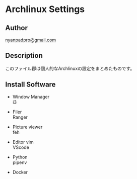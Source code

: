 Archlinux Settings
====

## Author
nyanpadpro@gmail.com

## Description
このファイル郡は個人的なArchlinuxの設定をまとめたものです。

## Install Software
- Window Manager  
i3  

- Filer  
Ranger  

- Picture viewer  
feh  

- Editor 
vim  
VScode  
  
- Python  
pipenv
  
- Docker  

